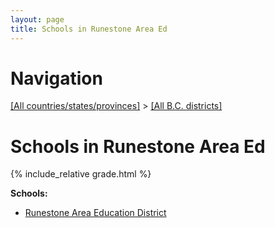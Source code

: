```yaml
---
layout: page
title: Schools in Runestone Area Ed
---
```

# Navigation

[[All countries/states/provinces]](../..) > [[All B.C. districts]](..)

# Schools in Runestone Area Ed

{% include_relative grade.html %}

**Schools:**

- [Runestone Area Education District](Runestone_Area_Education_District.md)
